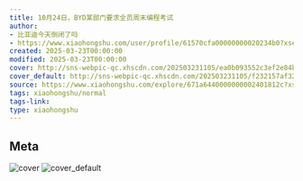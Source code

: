 ```yaml
---
title: 10月24日，BYD某部门要求全员周末编程考试
author:
- 比亚迪今天倒闭了吗
- https://www.xiaohongshu.com/user/profile/61570cfa00000000020234b0?xsec_token=undefined
created: 2025-03-23T00:00:00
modified: 2025-03-23T00:00:00
cover: http://sns-webpic-qc.xhscdn.com/202503231105/ea0b093552c3ef2e84bcd66446c1c6cf/1040g2sg319beve2qlsdg5oan1jt0kd5guc8d9jg!nc_n_webp_prv_1
cover_default: http://sns-webpic-qc.xhscdn.com/202503231105/f232157af321e6ae5ee7bc3d29c8e68b/1040g2sg319beve2qlsdg5oan1jt0kd5guc8d9jg!nc_n_webp_mw_1
source: https://www.xiaohongshu.com/explore/671a6440000000002401812c?xsec_token=ABYR0nZXpIhW-1ikRk215p1N6X7UygpFeZbOFgKrJQyI8=
tags: xiaohongshu/normal
tags-link:
type: xiaohongshu
---
```


## Meta

![cover](http://sns-webpic-qc.xhscdn.com/202503231105/ea0b093552c3ef2e84bcd66446c1c6cf/1040g2sg319beve2qlsdg5oan1jt0kd5guc8d9jg!nc_n_webp_prv_1)
![cover_default](http://sns-webpic-qc.xhscdn.com/202503231105/f232157af321e6ae5ee7bc3d29c8e68b/1040g2sg319beve2qlsdg5oan1jt0kd5guc8d9jg!nc_n_webp_mw_1)
